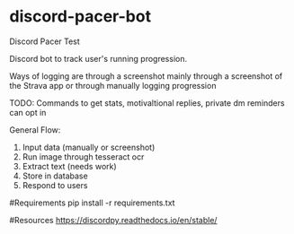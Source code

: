 # discord-pacer-bot
Discord Pacer Test
  
Discord bot to track user's running progression.  

Ways of logging are through a screenshot mainly through a screenshot of the Strava app or through manually logging progression  

TODO: Commands to get stats, motivaltional replies, private dm reminders can opt in  
  
General Flow:  
1. Input data (manually or screenshot)  
2. Run image through tesseract ocr
3. Extract text (needs work)
4. Store in database
5. Respond to users  
  
#Requirements
pip install -r requirements.txt 

#Resources
https://discordpy.readthedocs.io/en/stable/

 

